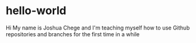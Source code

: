 # hello-world

Hi
My name is Joshua Chege and I'm teaching myself how to use Github repositories and branches for the first time in a while
